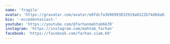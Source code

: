 ```yaml
---
name: 'fragile'
avatar: 'https://gravatar.com/avatar/e0fdcfa3b96993832919a0122b74d8da821f1f6e1306840f61976ba019ea18a2.webp?size=256'
bio: '-eccedentesiast-'
youtube: 'https://youtube.com/@farhanmahtab6639'
instagram: 'https://instagram.com/mahtab_farhan'
facebook: 'https://facebook.com/farhan.siam.69'
---
```

